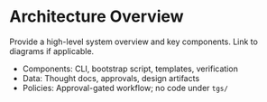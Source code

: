 # Architecture Overview

Provide a high-level system overview and key components. Link to diagrams if applicable.

- Components: CLI, bootstrap script, templates, verification
- Data: Thought docs, approvals, design artifacts
- Policies: Approval-gated workflow; no code under `tgs/`
